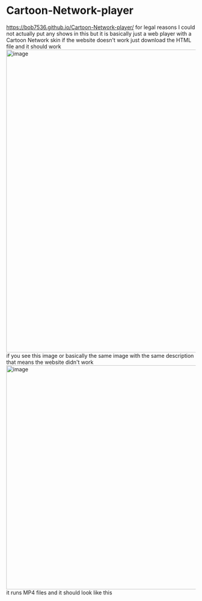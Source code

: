 # Cartoon-Network-player
https://bob7536.github.io/Cartoon-Network-player/
for legal reasons I could not actually put any shows in this but it is basically just a web player with a Cartoon Network skin 
if the website doesn't work just download the HTML file and it should work
<img width="1760" height="803" alt="image" src="https://github.com/user-attachments/assets/ce2d53aa-6701-4cdf-9b96-df9265fda159" />
if you see this image or basically the same image with the same description that means the website didn't work
<img width="1745" height="594" alt="image" src="https://github.com/user-attachments/assets/da95b5fd-a6dd-4ea2-9ad4-350e4a4e56f6" />
it runs MP4 files and it should look like this
